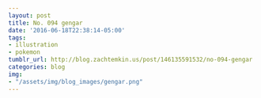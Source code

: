 ```yaml
---
layout: post
title: No. 094 gengar
date: '2016-06-18T22:38:14-05:00'
tags: 
- illustration
- pokemon
tumblr_url: http://blog.zachtemkin.us/post/146135591532/no-094-gengar
categories: blog
img: 
- "/assets/img/blog_images/gengar.png" 
---
```

